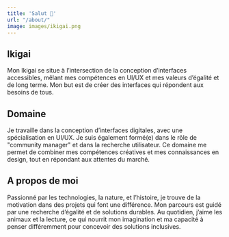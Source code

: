 ```yaml
---
title: 'Salut 👋'
url: "/about/"
image: images/ikigai.png
---
```


## Ikigai

Mon Ikigai se situe à l’intersection de la conception d’interfaces accessibles, mêlant mes compétences en UI/UX et mes valeurs d’égalité et de long terme. Mon but est de créer des interfaces qui répondent aux besoins de tous.


## Domaine

Je travaille dans la conception d’interfaces digitales, avec une spécialisation en UI/UX. Je suis également formé(e) dans le rôle de "community manager" et dans la recherche utilisateur. Ce domaine me permet de combiner mes compétences créatives et mes connaissances en design, tout en répondant aux attentes du marché.

## A propos de moi
Passionné par les technologies, la nature, et l’histoire, je trouve de la motivation dans des projets qui font une différence. Mon parcours est guidé par une recherche d’égalité et de solutions durables. Au quotidien, j’aime les animaux et la lecture, ce qui nourrit mon imagination et ma capacité à penser différemment pour concevoir des solutions inclusives.